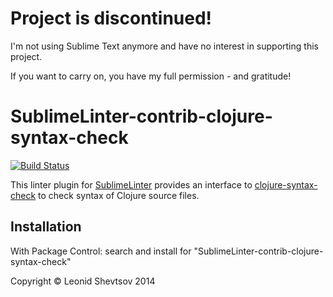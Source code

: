 # Project is discontinued!

I'm not using Sublime Text anymore and have no interest in supporting this project. 

If you want to carry on, you have my full permission - and gratitude!

# SublimeLinter-contrib-clojure-syntax-check

[![Build Status](https://travis-ci.org/leonid-shevtsov/SublimeLinter-contrib-clojure-syntax-check.svg?branch=master)](https://travis-ci.org/leonid-shevtsov/SublimeLinter-contrib-clojure-syntax-check)

This linter plugin for [SublimeLinter](http://sublimelinter.com) provides an interface to [clojure-syntax-check](https://github.com/leonid-shevtsov/clojure-syntax-check) to check syntax of Clojure source files.

## Installation

With Package Control: search and install for "SublimeLinter-contrib-clojure-syntax-check"

Copyright © Leonid Shevtsov 2014
